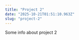 ```yaml
---
title: "Project 2"
date: "2025-10-21T01:51:10.963Z"
slug: "project-2"
---
```



Some info about project 2

